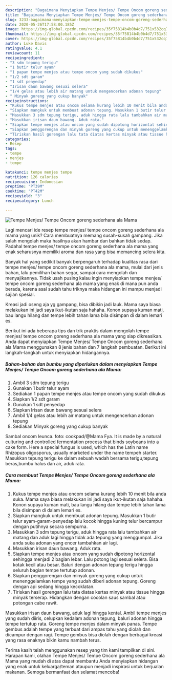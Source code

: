 ```yaml
---
description: "Bagaimana Menyiapkan Tempe Menjes/ Tempe Oncom goreng sederhana ala Mama yang Bisa Manjain Lidah"
title: "Bagaimana Menyiapkan Tempe Menjes/ Tempe Oncom goreng sederhana ala Mama yang Bisa Manjain Lidah"
slug: 3233-bagaimana-menyiapkan-tempe-menjes-tempe-oncom-goreng-sederhana-ala-mama-yang-bisa-manjain-lidah
date: 2020-05-26T17:58:00.185Z
image: https://img-global.cpcdn.com/recipes/35f75814b4b0b4d7/751x532cq70/tempe-menjes-tempe-oncom-goreng-sederhana-ala-mama-foto-resep-utama.jpg
thumbnail: https://img-global.cpcdn.com/recipes/35f75814b4b0b4d7/751x532cq70/tempe-menjes-tempe-oncom-goreng-sederhana-ala-mama-foto-resep-utama.jpg
cover: https://img-global.cpcdn.com/recipes/35f75814b4b0b4d7/751x532cq70/tempe-menjes-tempe-oncom-goreng-sederhana-ala-mama-foto-resep-utama.jpg
author: Luke Davis
ratingvalue: 4.1
reviewcount: 11
recipeingredient:
- "3 sdm tepung terigu"
- "1 butir telur ayam"
- "1 papan tempe menjes atau tempe oncom yang sudah dikukus"
- "1/2 sdt garam"
- "1 sdt penyedap"
- "Irisan daun bawang sesuai selera"
- "1/4 gelas atau lebih air matang untuk mengencerkan adonan tepung"
- " Minyak goreng yang cukup banyak"
recipeinstructions:
- "Kukus tempe menjes atau oncom selama kurang lebih 10 menit bila anda suka. Mama saya biasa melakukan ini jadi saya ikut-ikutan saja hahaha. Konon supaya kuman mati, bau langu hilang dan tempe lebih tahan lama bila disimpan di dalam lemari es."
- "Siapkan mangkuk untuk membuat adonan tepung. Masukkan 1 butir telur ayam-garam-penyedap lalu kocok hingga kuning telur bercampur dengan putihnya secara sempurna."
- "Masukkan 3 sdm tepung terigu, aduk hingga rata lalu tambahkan air matang dan aduk lagi hingga tidak ada tepung yang menggumpal. Jika anda suka adonan yang encer tambahkan air lagi."
- "Masukkan irisan daun bawang. Aduk rata."
- "Siapkan tempe menjes atau oncom yang sudah dipotong horizontal sehingga menjadi 2 bagian lebar. Lalu potong lagi sesuai selera. Bisa kotak kecil atau besar. Baluri dengan adonan tepung terigu hingga seluruh bagian tempe tertutup adonan."
- "Siapkan penggorengan dan minyak goreng yang cukup untuk menenggelamkan tempe yang sudah diberi adonan tepung. Goreng dengan api sedang hingga kecoklatan."
- "Tiriskan hasil gorengan lalu tata diatas kertas minyak atau tissue hingga minyak terserap. Hidangkan dengan cocolan saus sambal atau potongan cabe rawit."
categories:
- Resep
tags:
- tempe
- menjes
- tempe

katakunci: tempe menjes tempe 
nutrition: 126 calories
recipecuisine: Indonesian
preptime: "PT39M"
cooktime: "PT42M"
recipeyield: "3"
recipecategory: Lunch

---
```



![Tempe Menjes/ Tempe Oncom goreng sederhana ala Mama](https://img-global.cpcdn.com/recipes/35f75814b4b0b4d7/751x532cq70/tempe-menjes-tempe-oncom-goreng-sederhana-ala-mama-foto-resep-utama.jpg)

Lagi mencari ide resep tempe menjes/ tempe oncom goreng sederhana ala mama yang unik? Cara membuatnya memang susah-susah gampang. Jika salah mengolah maka hasilnya akan hambar dan bahkan tidak sedap. Padahal tempe menjes/ tempe oncom goreng sederhana ala mama yang enak seharusnya memiliki aroma dan rasa yang bisa memancing selera kita.

Banyak hal yang sedikit banyak berpengaruh terhadap kualitas rasa dari tempe menjes/ tempe oncom goreng sederhana ala mama, mulai dari jenis bahan, lalu pemilihan bahan segar, sampai cara mengolah dan menyajikannya. Tidak usah pusing kalau ingin menyiapkan tempe menjes/ tempe oncom goreng sederhana ala mama yang enak di mana pun anda berada, karena asal sudah tahu triknya maka hidangan ini mampu menjadi sajian spesial.

Kreasi jadi oseng aja yg gampang, bisa dibikin jadi lauk. Mama saya biasa melakukan ini jadi saya ikut-ikutan saja hahaha. Konon supaya kuman mati, bau langu hilang dan tempe lebih tahan lama bila disimpan di dalam lemari es.


Berikut ini ada beberapa tips dan trik praktis dalam mengolah tempe menjes/ tempe oncom goreng sederhana ala mama yang siap dikreasikan. Anda dapat menyiapkan Tempe Menjes/ Tempe Oncom goreng sederhana ala Mama menggunakan 8 jenis bahan dan 7 langkah pembuatan. Berikut ini langkah-langkah untuk menyiapkan hidangannya.

<!--inarticleads1-->

##### Bahan-bahan dan bumbu yang diperlukan dalam menyiapkan Tempe Menjes/ Tempe Oncom goreng sederhana ala Mama:

1. Ambil 3 sdm tepung terigu
1. Gunakan 1 butir telur ayam
1. Sediakan 1 papan tempe menjes atau tempe oncom yang sudah dikukus
1. Siapkan 1/2 sdt garam
1. Gunakan 1 sdt penyedap
1. Siapkan Irisan daun bawang sesuai selera
1. Ambil 1/4 gelas atau lebih air matang untuk mengencerkan adonan tepung
1. Sediakan  Minyak goreng yang cukup banyak


Sambal oncom leunca. foto: cookpad/@Mama Fya. It is made by a natural culturing and controlled fermentation process that binds soybeans into a cake form. Here a special fungus is used, which has the Latin name Rhizopus oligosporus, usually marketed under the name tempeh starter. Masukkan tepung terigu ke dalam sebuah wadah bersama terigu,tepung beras,bumbu halus dan air, aduk rata. 

<!--inarticleads2-->

##### Cara membuat Tempe Menjes/ Tempe Oncom goreng sederhana ala Mama:

1. Kukus tempe menjes atau oncom selama kurang lebih 10 menit bila anda suka. Mama saya biasa melakukan ini jadi saya ikut-ikutan saja hahaha. Konon supaya kuman mati, bau langu hilang dan tempe lebih tahan lama bila disimpan di dalam lemari es.
1. Siapkan mangkuk untuk membuat adonan tepung. Masukkan 1 butir telur ayam-garam-penyedap lalu kocok hingga kuning telur bercampur dengan putihnya secara sempurna.
1. Masukkan 3 sdm tepung terigu, aduk hingga rata lalu tambahkan air matang dan aduk lagi hingga tidak ada tepung yang menggumpal. Jika anda suka adonan yang encer tambahkan air lagi.
1. Masukkan irisan daun bawang. Aduk rata.
1. Siapkan tempe menjes atau oncom yang sudah dipotong horizontal sehingga menjadi 2 bagian lebar. Lalu potong lagi sesuai selera. Bisa kotak kecil atau besar. Baluri dengan adonan tepung terigu hingga seluruh bagian tempe tertutup adonan.
1. Siapkan penggorengan dan minyak goreng yang cukup untuk menenggelamkan tempe yang sudah diberi adonan tepung. Goreng dengan api sedang hingga kecoklatan.
1. Tiriskan hasil gorengan lalu tata diatas kertas minyak atau tissue hingga minyak terserap. Hidangkan dengan cocolan saus sambal atau potongan cabe rawit.


Masukkan irisan daun bawang, aduk lagi hingga kental. Ambil tempe menjes yang sudah diiris, celupkan kedalam adonan tepung, baluri adonan hingga tempe tertutup rata. Goreng tempe menjes dalam minyak panas. Tempe gembus adalah tempe yang terbuat dari ampas tahu yang diolah dan dicampur dengan ragi. Tempe gembus bisa diolah dengan berbagai kreasi yang rasa enaknya bikin kamu nambah terus. 

Terima kasih telah menggunakan resep yang tim kami tampilkan di sini. Harapan kami, olahan Tempe Menjes/ Tempe Oncom goreng sederhana ala Mama yang mudah di atas dapat membantu Anda menyiapkan hidangan yang enak untuk keluarga/teman ataupun menjadi inspirasi untuk berjualan makanan. Semoga bermanfaat dan selamat mencoba!
